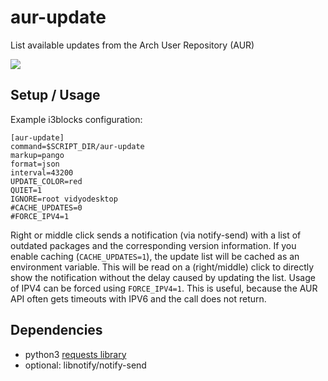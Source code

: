 # aur-update

List available updates from the Arch User Repository (AUR)

![](example.png)

## Setup / Usage

Example i3blocks configuration:

```
[aur-update]
command=$SCRIPT_DIR/aur-update
markup=pango
format=json
interval=43200
UPDATE_COLOR=red
QUIET=1
IGNORE=root vidyodesktop
#CACHE_UPDATES=0
#FORCE_IPV4=1
```

Right or middle click sends a notification (via notify-send) with a list of outdated packages
and the corresponding version information.
If you enable caching (`CACHE_UPDATES=1`), the update list will be cached as an environment variable.
This will be read on a (right/middle) click to directly show the notification without the delay caused by updating the list.
Usage of IPV4 can be forced using `FORCE_IPV4=1`. This is useful, because the AUR API often gets timeouts with IPV6 and the call does not return.


## Dependencies

- python3 [requests library](http://docs.python-requests.org/en/master/)
- optional: libnotify/notify-send

